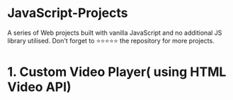 # JavaScript-Projects
A series of Web projects built with vanilla JavaScript and no additional JS library utilised. Don't forget to ⭐⭐⭐⭐⭐ the repository for more projects.

# 1. Custom Video Player( using HTML Video API)

